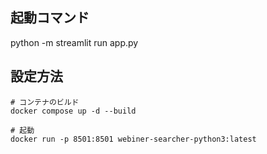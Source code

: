 ## 起動コマンド
python -m streamlit run app.py

## 設定方法

```
# コンテナのビルド
docker compose up -d --build

# 起動
docker run -p 8501:8501 webiner-searcher-python3:latest
```
